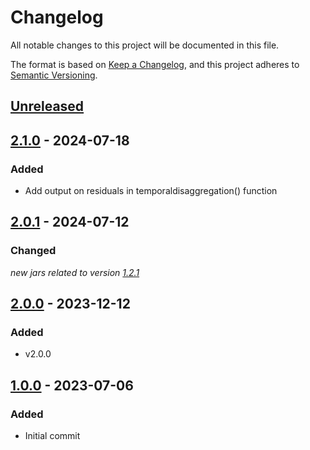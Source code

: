 # Changelog

All notable changes to this project will be documented in this file.

The format is based on [Keep a Changelog](https://keepachangelog.com/en/1.1.0/), and this project adheres
to [Semantic Versioning](https://semver.org/spec/v2.0.0.html).

## [Unreleased]


## [2.1.0] - 2024-07-18

### Added

* Add output on residuals in temporaldisaggregation() function


## [2.0.1] - 2024-07-12

### Changed 

*new jars related to version [1.2.1](https://github.com/jdemetra/jdplus-benchmarking/releases/tag/v1.2.1)*


## [2.0.0] - 2023-12-12

### Added

* v2.0.0


## [1.0.0] - 2023-07-06

### Added

* Initial commit


[Unreleased]: https://github.com/rjdverse/rjd3bench/compare/v2.1.0...HEAD
[2.1.0]: https://github.com/rjdverse/rjd3bench/compare/v2.0.1...v2.1.0
[2.0.1]: https://github.com/rjdverse/rjd3bench/compare/v2.0.0...v2.0.1
[2.0.0]: https://github.com/rjdverse/rjd3bench/releases/tag/v1.0.0...2.0.0
[1.0.0]: https://github.com/rjdverse/rjd3bench/releases/tag/v1.0.0
